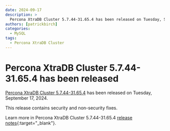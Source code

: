 ```yaml
---
date: 2024-09-17
description: >
  Percona XtraDB Cluster 5.7.44-31.65.4 has been released on Tuesday, September 17, 2024.
authors: [patrickbirch]
categories:
  - MySQL
tags:
  - Percona XtraDB Cluster
---
```


# Percona XtraDB Cluster 5.7.44-31.65.4 has been released

<!-- more -->

[Percona XtraDB Cluster 5.7.44-31.65.4](https://docs.percona.com/percona-xtradb-cluster/5.7/) has been released on Tuesday, September 17, 2024.

This release contains security and non-security fixes.

Learn more in Percona XtraDB Cluster 5.7.44-31.65.4 [release notes](https://docs.percona.com/percona-xtradb-cluster/5.7/release-notes/5.7.44-31.65.4.html){:target="_blank"}.

